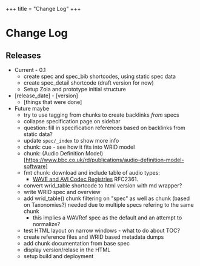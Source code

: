 +++
title = "Change Log"
+++

# Change Log

## Releases

* Current - 0.1
    * create spec and spec_bib shortcodes, using static spec data
    * create spec_detail shortcode (draft version for now)
	* Setup Zola and prototype initial structure
* [release_date] - [version]
	* [things that were done]
* Future maybe
    * try to use tagging from chunks to create backlinks *from* specs
    * collapse specification page on sidebar
    * question: fill in specification references based on backlinks from static data?
    * update `spec/_index` to show more info
    * chunk: cue - see how it fits into WRID model
    * chunk: (Audio Definition Model)[https://www.bbc.co.uk/rd/publications/audio-definition-model-software]
    * fmt chunk: download and include table of audio types: 
        * [WAVE and AVI Codec Registries](https://www.iana.org/assignments/wave-avi-codec-registry/wave-avi-codec-registry.xhtml) RFC2361. 
    * convert wrid_table shortcode to html version with md wrapper? 
    * write WRID spec and overview
    * add wrid_table() chunk filtering on "spec" as well as chunk (based on Taxonomies?) needed due to multiple specs refering to the same chunk
        * this implies a WAVRef spec as the default and an attempt to normalize?
    * test HTML layout on narrow windows - what to do about TOC? 
    * create reference files and WRID based metadata dumps
    * add chunk documentation from base spec
    * display version/relase in the HTML
    * setup build and deployment
